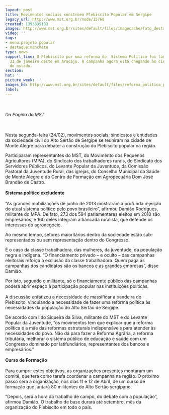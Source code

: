 ```yaml
---
layout: post
title: Movimentos sociais constroem Plebiscito Popular em Sergipe
legacy_url: http://www.mst.org.br/node/15768
created: 1393335183
images: http://www.mst.org.br/sites/default/files/imagecache/foto_destaque/reforma_politica_protesto22.jpg
video: ''
tags:
- menu:projeto popular
- destaque:manchete
type: news
support_line: O Plebiscito por uma reforma do  Sistema Político foi lançado no dia
  31 de janeiro deste em Aracaju. A campanha agora está chegando às cinco regiões
  do estado.
section: 
hat: ''
picture_week: ''
images_hd: http://www.mst.org.br/sites/default/files/reforma_politica_protesto22.jpg
label: 
---
```

<p><br><br><em>Da Página do&nbsp;MST</em></p><p><br><br>Nesta segunda-feira (24/02), movimentos sociais, sindicatos e entidades da sociedade civil do Alto Sertão de Sergipe se reuniram na cidade de Monte Alegre para debater a construção do Plebiscito popular na região.</p><p>Participaram representantes do MST, do Movimento dos Pequenos Agricultores (MPA), do Sindicato dos trabalhadores rurais, do Sindicato dos Servidores Públicos, do Levante Popular da Juventude, da Comissão Pastoral da Juventude Rural, das igrejas, do Conselho Municipal da Saúde de Monte Alegre e do Centro de Formação em Agropecuária Dom José Brandão de Castro.<br><br><strong>Sistema político excludente<br></strong><br>“As grandes mobilizações de junho de 2013 mostraram a profunda rejeição do atual sistema político pelo povo brasileiro”, afirmou Damião Rodrigues, militante do MPA. De fato, 273 dos 594 parlamentares eleitos em 2010 são empresários, e 160 deles integram a bancada ruralista, que defende os interesses do agronegócio.</p><p>Ao mesmo tempo, setores maioritários dentro da sociedade estão sub-representados ou sem representação dentro do Congresso.</p><p>É o caso da classe trabalhadora, das mulheres, da juventude, da população negra e indígena. “O financiamento privado – e oculto – das campanhas eleitorais reforça a exclusão da classe trabalhadora. Quem paga as campanhas dos candidatos são os bancos e as grandes empresas”, disse Damião.</p><p>Por isto, segundo o militante, só o financiamento público das campanhas poderá abrir espaço à participação popular nas instituições políticas.<br><br>A discussão enfatizou a necessidade de massificar a bandeira do Plebiscito, vinculando a necessidade de fazer uma reforma política às necessidades da população do Alto Sertão de Sergipe.</p><p>De acordo com Ildo Siqueira da Silva, militante do MST e do Levante Popular da Juventude, “os movimentos tem que explicar que a reforma política é a mãe das reformas estruturais indispensáveis para atender às necessidades do povo. Não dá para fazer a Reforma Agrária, a reforma tributária, melhorar o sistema público de educação e saúde com um Congresso dominado por latifundiários, representantes dos bancos e empresários.”<br><br><strong>Curso de Formação</strong><br><br>Para cumprir estes objetivos, as organizações presentes montaram um comitê, que terá como tarefa coordenar a campanha na região. O próximo passo será a organização, nos dias 11 e 12 de Abril, de um curso de formação que juntará 80 militantes do Alto Sertão sergipano.</p><p>“Depois, será a hora do trabalho de campo, do debate com a população”, afirmou Damião. O trabalho de base durará até setembro, mês da organização do Plebiscito em todo o país.<br>&nbsp;</p>
